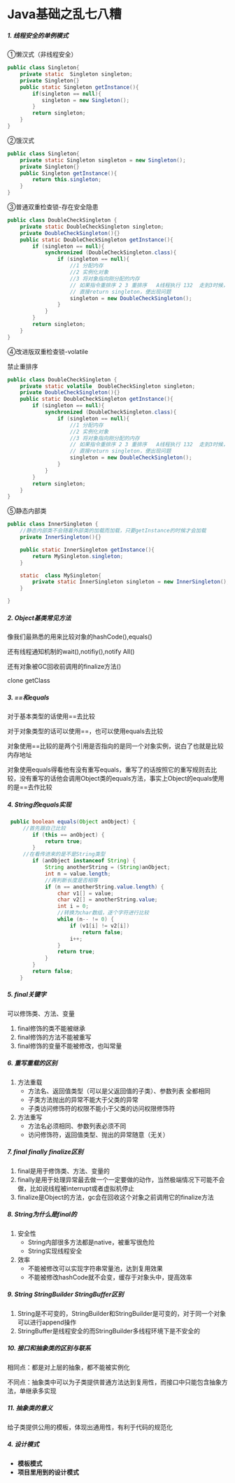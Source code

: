# Java基础之乱七八糟

##### 1. 线程安全的单例模式

①懒汉式（非线程安全）

```java
public class Singleton{
    private static  Singleton singleton;
    private Singleton{}
    public static Singleton getInstance(){
        if(singleton == null){
           singleton = new Singleton();
        }
        return singleton;
    }
}
```

②饿汉式

```java
public class Singleton{
    private static Singleton singleton = new Singleton();
    private Singleton{}
    public Singleton getInstance(){
        return this.singleton;
    }
}
```

③普通双重检查锁-存在安全隐患

```java
public class DoubleCheckSingleton {
    private static DoubleCheckSingleton singleton;
    private DoubleCheckSingleton(){}
    public static DoubleCheckSingleton getInstance(){
        if (singleton == null){
            synchronized (DoubleCheckSingleton.class){
                if (singleton == null){
                    //1 分配内存
                    //2 实例化对象
                    //3 将对象指向刚分配的内存
                    // 如果指令重排序 2 3 重排序   A线程执行 132  走到3时候，B线程判断外层						// singleton不为null
                    // 直接return singleton，便出现问题
                    singleton = new DoubleCheckSingleton();
                }
            }
        }
        return singleton;
    }
}
```

④改进版双重检查锁-volatile

禁止重排序

```java
public class DoubleCheckSingleton {
    private static volatile  DoubleCheckSingleton singleton;
    private DoubleCheckSingleton(){}
    public static DoubleCheckSingleton getInstance(){
        if (singleton == null){
            synchronized (DoubleCheckSingleton.class){
                if (singleton == null){
                    //1 分配内存
                    //2 实例化对象
                    //3 将对象指向刚分配的内存
                    // 如果指令重排序 2 3 重排序   A线程执行 132  走到3时候，B线程判断外层singleton不为null
                    // 直接return singleton，便出现问题
                    singleton = new DoubleCheckSingleton();
                }
            }
        }
        return singleton;
    }
}
```

⑤静态内部类 

```java
public class InnerSingleton {
	//静态内部类不会随着外部类的加载而加载，只要getInstance的时候才会加载
    private InnerSingleton(){}

    public static InnerSingleton getInstance(){
        return MySingleton.singleton;
    }

    static  class MySingleton{
        private static InnerSingleton singleton = new InnerSingleton();
    }

}
```

##### 2. Object基类常见方法

像我们最熟悉的用来比较对象的hashCode(),equals()

还有线程通知机制的wait(),notifiy(),notify All()

还有对象被GC回收前调用的finalize方法()

clone getClass

##### 3. ==和equals

对于基本类型的话使用==去比较

对于对象类型的话可以使用==，也可以使用equals去比较

对象使用==比较的是两个引用是否指向的是同一个对象实例，说白了也就是比较内存地址

对象使用equals得看他有没有重写equals，重写了的话按照它的重写规则去比较，没有重写的话他会调用Object类的equals方法，事实上Object的equals使用的是==去作比较

##### 4. String的equals实现

```java
 public boolean equals(Object anObject) {
     //首先跟自己比较
        if (this == anObject) {
            return true;
        }
     //在看传进来的是不是String类型
        if (anObject instanceof String) {
            String anotherString = (String)anObject;
            int n = value.length;
            //再判断长度是否相等
            if (n == anotherString.value.length) {
                char v1[] = value;
                char v2[] = anotherString.value;
                int i = 0;
                //转换为char数组，逐个字符进行比较
                while (n-- != 0) {
                    if (v1[i] != v2[i])
                        return false;
                    i++;
                }
                return true;
            }
        }
        return false;
    }
```



##### 5. final关键字

可以修饰类、方法、变量

1. final修饰的类不能被继承
2. final修饰的方法不能被重写
3. final修饰的变量不能被修改，也叫常量

##### 6. 重写重载的区别

1. 方法重载
   * 方法名、返回值类型（可以是父返回值的子类）、参数列表 全都相同
   * 子类方法抛出的异常不能大于父类的异常
   * 子类访问修饰符的权限不能小于父类的访问权限修饰符
2. 方法重写
   + 方法名必须相同、参数列表必须不同
   + 访问修饰符，返回值类型、抛出的异常随意（无关）

##### 7. final finally finalize区别

1. final是用于修饰类、方法、变量的
2. finally是用于处理异常最去做一个一定要做的动作，当然极端情况下可能不会做，比如说线程被interrupt或者虚拟机停止
3. finalize是Object的方法，gc会在回收这个对象之前调用它的finalize方法

##### 8. String为什么是final的

1. 安全性
   + String内部很多方法都是native，被重写很危险
   + String实现线程安全
2. 效率
   + 不能被修改可以实现字符串常量池，达到复用效果
   + 不能被修改hashCode就不会变，缓存于对象头中，提高效率

##### 9. String   StringBuilder StringBuffer区别

1. String是不可变的，StringBuilder和StringBuilder是可变的，对于同一个对象可以进行append操作
2. StringBuffer是线程安全的而StringBuilder多线程环境下是不安全的

##### 10. 接口和抽象类的区别与联系

相同点：都是对上层的抽象，都不能被实例化

不同点：抽象类中可以为子类提供普通方法达到复用性，而接口中只能包含抽象方法，单继承多实现

##### 11. 抽象类的意义

给子类提供公用的模板，体现出通用性，有利于代码的规范化

##### 4. 设计模式

- **模板模式**
- **项目里用到的设计模式**

